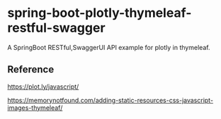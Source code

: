 # spring-boot-plotly-thymeleaf-restful-swagger
A SpringBoot RESTful,SwaggerUI API example for plotly in thymeleaf.


## Reference

https://plot.ly/javascript/

https://memorynotfound.com/adding-static-resources-css-javascript-images-thymeleaf/
